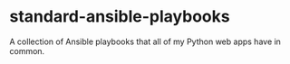 # standard-ansible-playbooks
A collection of Ansible playbooks that all of my Python web apps have in common.
